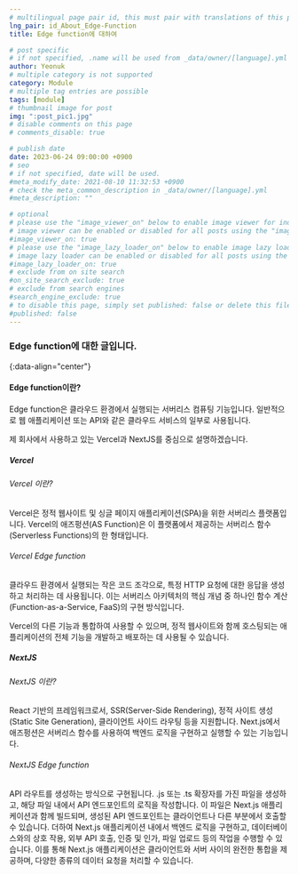 ```yaml
---
# multilingual page pair id, this must pair with translations of this page. (This name must be unique)
lng_pair: id_About_Edge-Function
title: Edge function에 대하여

# post specific
# if not specified, .name will be used from _data/owner/[language].yml
author: Yeonuk
# multiple category is not supported
category: Module
# multiple tag entries are possible
tags: [module]
# thumbnail image for post
img: ":post_pic1.jpg"
# disable comments on this page
# comments_disable: true

# publish date
date: 2023-06-24 09:00:00 +0900
# seo
# if not specified, date will be used.
#meta_modify_date: 2021-08-10 11:32:53 +0900
# check the meta_common_description in _data/owner/[language].yml
#meta_description: ""

# optional
# please use the "image_viewer_on" below to enable image viewer for individual pages or posts (_posts/ or [language]/_posts folders).
# image viewer can be enabled or disabled for all posts using the "image_viewer_posts: true" setting in _data/conf/main.yml.
#image_viewer_on: true
# please use the "image_lazy_loader_on" below to enable image lazy loader for individual pages or posts (_posts/ or [language]/_posts folders).
# image lazy loader can be enabled or disabled for all posts using the "image_lazy_loader_posts: true" setting in _data/conf/main.yml.
#image_lazy_loader_on: true
# exclude from on site search
#on_site_search_exclude: true
# exclude from search engines
#search_engine_exclude: true
# to disable this page, simply set published: false or delete this file
#published: false
---
```


<!-- outline-start -->

### Edge function에 대한 글입니다.

{:data-align="center"}

<!-- outline-end -->

#### Edge function이란?

Edge function은 클라우드 환경에서 실행되는 서버리스 컴퓨팅 기능입니다. 일반적으로 웹 애플리케이션 또는 API와 같은 클라우드 서비스의 일부로 사용됩니다.

제 회사에서 사용하고 있는 Vercel과 NextJS를 중심으로 설명하겠습니다.

##### Vercel

###### Vercel 이란?

Vercel은 정적 웹사이트 및 싱글 페이지 애플리케이션(SPA)을 위한 서버리스 플랫폼입니다. Vercel의 애즈펑션(AS Function)은 이 플랫폼에서 제공하는 서버리스 함수(Serverless Functions)의 한 형태입니다.

###### Vercel Edge function

클라우드 환경에서 실행되는 작은 코드 조각으로, 특정 HTTP 요청에 대한 응답을 생성하고 처리하는 데 사용됩니다. 이는 서버리스 아키텍처의 핵심 개념 중 하나인 함수 계산(Function-as-a-Service, FaaS)의 구현 방식입니다.

Vercel의 다른 기능과 통합하여 사용할 수 있으며, 정적 웹사이트와 함께 호스팅되는 애플리케이션의 전체 기능을 개발하고 배포하는 데 사용될 수 있습니다.

##### NextJS

###### NextJS 이란?

React 기반의 프레임워크로서, SSR(Server-Side Rendering), 정적 사이트 생성(Static Site Generation), 클라이언트 사이드 라우팅 등을 지원합니다. Next.js에서 애즈펑션은 서버리스 함수를 사용하여 백엔드 로직을 구현하고 실행할 수 있는 기능입니다.

###### NextJS Edge function

API 라우트를 생성하는 방식으로 구현됩니다. .js 또는 .ts 확장자를 가진 파일을 생성하고, 해당 파일 내에서 API 엔드포인트의 로직을 작성합니다. 이 파일은 Next.js 애플리케이션과 함께 빌드되며, 생성된 API 엔드포인트는 클라이언트나 다른 부분에서 호출할 수 있습니다.
더하여 Next.js 애플리케이션 내에서 백엔드 로직을 구현하고, 데이터베이스와의 상호 작용, 외부 API 호출, 인증 및 인가, 파일 업로드 등의 작업을 수행할 수 있습니다. 이를 통해 Next.js 애플리케이션은 클라이언트와 서버 사이의 완전한 통합을 제공하며, 다양한 종류의 데이터 요청을 처리할 수 있습니다.
